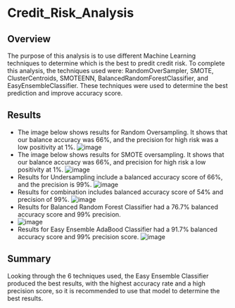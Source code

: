 # Credit_Risk_Analysis
## Overview 
The purpose of this analysis is to use different Machine Learning techniques to determine which is the best to predit credit risk. To complete this analysis, the techniques used were:  RandomOverSampler, SMOTE, ClusterCentroids, SMOTEENN, BalancedRandomForestClassifier, and EasyEnsembleClassifier. These techniques were used to determine the best prediction and improve accuracy score.
## Results
  - The image below shows results for Random Oversampling. It shows that our balance accuracy was 66%, and the precision for high risk was a low positivity at 1%.
  ![image](https://user-images.githubusercontent.com/100812515/177025743-8b1a9f6b-95b3-4f21-a37a-4ed08b0392d8.png)
  - The image below shows results for SMOTE oversampling. It shows that our balance accuracy was 66%, and precision for high risk a low positivity at 1%.
  ![image](https://user-images.githubusercontent.com/100812515/177025902-d80a0e2a-6252-426b-a7de-9d7ce45188ed.png)
  - Results for Undersampling include a balanced accuracy score of 66%, and the precision is 99%.
  ![image](https://user-images.githubusercontent.com/100812515/177026022-5d045dde-96e6-4706-8cc5-a5ef2f532c19.png)
  - Results for combination includes balanced accuracy score of 54% and precision of 99%.
  ![image](https://user-images.githubusercontent.com/100812515/177026058-33a26f3a-9f38-4b76-8ba4-a52a8e8eca53.png)
  - Results for Balanced Random Forest Classifier had a 76.7% balanced accuracy score and 99% precision.
  - ![image](https://user-images.githubusercontent.com/100812515/177026087-e5ead881-adda-4f45-8558-01946371ba63.png)
  - Results for Easy Ensemble AdaBood Classifier had a 91.7% balanced accuracy score and 99% precision score.
  ![image](https://user-images.githubusercontent.com/100812515/177026115-b744130e-2597-4d45-b718-9516ae7343f7.png)
## Summary
Looking through the 6 techniques used, the Easy Ensemble Classifier produced the best results, with the highest accuracy rate and a high precision score, so it is recommended to use that model to determine the best results.

